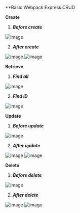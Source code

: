 **Basic Webpack Express CRUD

**Create**
1.	***Before create***

 ![image](https://user-images.githubusercontent.com/58453686/113618873-dc597400-961d-11eb-8791-ccdfbf03e4de.png)

2.	***After create***

 ![image](https://user-images.githubusercontent.com/58453686/113618892-e2e7eb80-961d-11eb-92c6-e9c0b424ab2d.png)
 ![image](https://user-images.githubusercontent.com/58453686/113618910-e8453600-961d-11eb-99b9-76386f25249f.png)

 
**Retrieve** 
1.	***Find all***

 ![image](https://user-images.githubusercontent.com/58453686/113618938-f3986180-961d-11eb-9d61-8f8849da538c.png)

2.	***Find ID***

 ![image](https://user-images.githubusercontent.com/58453686/113618952-f85d1580-961d-11eb-87ca-1d9a3456dcae.png)

**Update**
1.	***Before update***

 ![image](https://user-images.githubusercontent.com/58453686/113618966-fc893300-961d-11eb-9e54-f91caae0a124.png)

2.	***After update***

 ![image](https://user-images.githubusercontent.com/58453686/113618994-03b04100-961e-11eb-9a83-0348f74b3c00.png)
 ![image](https://user-images.githubusercontent.com/58453686/113619001-09a62200-961e-11eb-8011-1cb915e23af7.png)

**Delete**
1.	***Before delete***

 ![image](https://user-images.githubusercontent.com/58453686/113619022-0f9c0300-961e-11eb-883e-50678aea5486.png)

2.	***After delete***

 ![image](https://user-images.githubusercontent.com/58453686/113619046-17f43e00-961e-11eb-85ef-0dc44279153e.png)
 ![image](https://user-images.githubusercontent.com/58453686/113619071-217da600-961e-11eb-9936-e4508e0a3b08.png)
